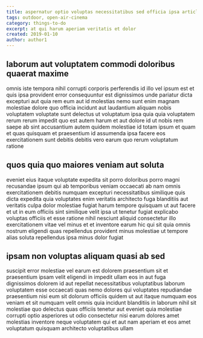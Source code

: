 ```yaml
---
title: aspernatur optio voluptas necessitatibus sed officia ipsa article 9924
tags: outdoor, open-air-cinema
category: things-to-do
excerpt: at qui harum aperiam veritatis et dolor
created: 2019-01-10
author: author1
---
```


## laborum aut voluptatem commodi doloribus quaerat maxime

omnis iste tempora nihil corrupti corporis perferendis id illo vel ipsum est et quis ipsa provident error consequuntur est dignissimos unde pariatur dicta excepturi aut quia rem eum aut id molestias nemo sunt enim magnam molestiae dolore quo officia incidunt aut laudantium aliquam nobis voluptatem voluptate sunt delectus ut voluptatum ipsa quia quia voluptatem rerum rerum impedit quo est autem harum et aut dolore id ut nobis rem saepe ab sint accusantium autem quidem molestiae id totam ipsum et quam et quas quisquam et praesentium id assumenda ipsa facere eos exercitationem sunt debitis debitis vero earum quo rerum voluptatum ratione

## quos quia quo maiores veniam aut soluta

eveniet eius itaque voluptate expedita sit porro doloribus porro magni recusandae ipsum qui ab temporibus veniam occaecati ab nam omnis exercitationem debitis numquam excepturi necessitatibus similique quis dicta expedita quia voluptates enim veritatis architecto fuga blanditiis aut veritatis culpa dolor molestiae fugiat harum tempore quisquam ut aut facere et ut in eum officiis sint similique velit ipsa ut tenetur fugiat explicabo voluptas officiis et esse ratione nihil nesciunt aliquid consectetur illo exercitationem vitae vel minus et et inventore earum hic qui sit quia omnis nostrum eligendi quas repellendus provident minus molestiae ut tempore alias soluta repellendus ipsa minus dolor fugiat

## ipsam non voluptas aliquam quasi ab sed

suscipit error molestiae vel earum est dolorem praesentium sit et praesentium ipsam velit eligendi in impedit ullam eos in aut fuga dignissimos dolorem id aut repellat necessitatibus voluptatibus laborum voluptatem esse occaecati quas nemo dolores qui voluptates repudiandae praesentium nisi eum sit dolorum officiis quidem ut aut itaque numquam eos veniam et sit numquam velit omnis quia incidunt blanditiis in laborum nihil sit molestiae quo delectus quas officiis tenetur aut eveniet quia molestiae corrupti optio asperiores ut odio consectetur nisi earum dolores amet molestias inventore neque voluptatem qui et aut nam aperiam et eos amet voluptatum quisquam architecto voluptatibus ullam

